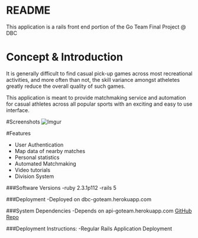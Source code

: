 # README

This application is a rails front end portion of the Go Team Final Project @ DBC

# Concept & Introduction

It is generally difficult to find casual pick-up games across most recreational activities, and more often than not, the skill variance amongst atheletes greatly reduce the overall quality of such games.

This application is meant to provide matchmaking service and automation for casual athletes across all popular sports with an exciting and easy to use interface.

#Screenshots
![Imgur](http://i.imgur.com/TYQQp05.png)

#Features
- User Authentication
- Map data of nearby matches
- Personal statistics
- Automated Matchmaking
- Video tutorials
- Division System

###Software Versions
-ruby 2.3.1p112
-rails 5

###Deployment
-Deployed on dbc-goteam.herokuapp.com

###System Dependencies
-Depends on api-goteam.herokuapp.com
[GitHub Repo](https://github.com/lokpio/goteam-backend)

###Deployment Instructions:
-Regular Rails Application Deployment
